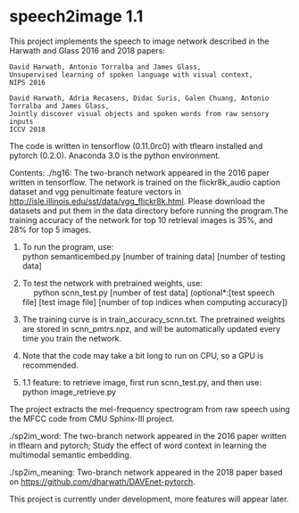 # speech2image 1.1
This project implements the speech to image network described in the Harwath and Glass 2016 and 2018 papers:  
~~~~~~
David Harwath, Antonio Torralba and James Glass,
Unsupervised learning of spoken language with visual context,
NIPS 2016

David Harwath, Adria Recasens, Didac Suris, Galen Chuang, Antonio Torralba and James Glass,
Jointly discover visual objects and spoken words from raw sensory inputs
ICCV 2018
~~~~~~
The code is written in tensorflow (0.11.0rc0) with tflearn installed and pytorch (0.2.0). Anaconda 3.0 is the python
environment.

Contents:
./hg16:
The two-branch network appeared in the 2016 paper written in tensorflow. The network is trained on the flickr8k_audio caption dataset and vgg penultimate feature vectors in http://isle.illinois.edu/sst/data/vgg_flickr8k.html. Please download the datasets and put them in the data directory before running the program.The training accuracy of the network for top 10 retrieval images is 35%, and 28% for top 5 images.

1. To run the program, use:  
      python semanticembed.py [number of training data] [number of testing data]

2. To test the network with pretrained weights, use:   
      python scnn_test.py [number of test data] (optional*:[test speech file] [test image file] [number of top indices when computing accuracy])

3. The training curve is in train_accuracy_scnn.txt. The pretrained weights are stored in scnn_pmtrs.npz, and will be automatically updated every time you train the network. 

4. Note that the code may take a bit long to run on CPU, so a GPU is recommended.  

5. 1.1 feature: to retrieve image, first run scnn_test.py, and then use:  
      python image_retrieve.py
      
The project extracts the mel-frequency spectrogram from raw speech using the MFCC code from CMU Sphinx-III project. 

./sp2im_word:
The two-branch network appeared in the 2016 paper written in tflearn and pytorch; Study the effect of word context in learning the multimodal semantic embedding.

./sp2im_meaning:
Two-branch network appeared in the 2018 paper based on https://github.com/dharwath/DAVEnet-pytorch. 

This project is currently under development, more features will appear later.
